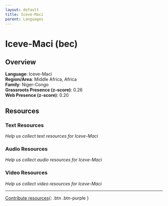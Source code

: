 ```yaml
---
layout: default
title: Iceve-Maci
parent: Languages
---
```


# Iceve-Maci (bec)

## Overview

**Language**: Iceve-Maci  
**Region/Area**: Middle Africa, Africa  
**Family**: Niger-Congo  
**Grassroots Presence (z-score)**: 0.26  
**Web Presence (z-score)**: 0.20  

## Resources

### Text Resources
*Help us collect text resources for Iceve-Maci*

### Audio Resources
*Help us collect audio resources for Iceve-Maci*

### Video Resources
*Help us collect video resources for Iceve-Maci*

---

[Contribute resources](https://forms.office.com/e/1SfLJx3u1r){: .btn .btn-purple }
